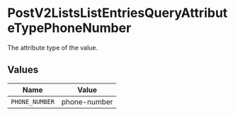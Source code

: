# PostV2ListsListEntriesQueryAttributeTypePhoneNumber

The attribute type of the value.


## Values

| Name           | Value          |
| -------------- | -------------- |
| `PHONE_NUMBER` | phone-number   |